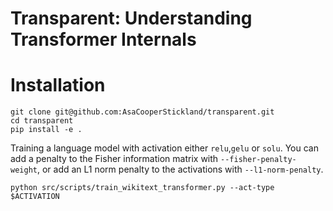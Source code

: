 # Transparent: Understanding Transformer Internals

# Installation

```
git clone git@github.com:AsaCooperStickland/transparent.git
cd transparent
pip install -e .
```

Training a language model with activation either `relu`,`gelu` or `solu`.
You can add a penalty to the Fisher information matrix with `--fisher-penalty-weight`, or add an L1 norm penalty to the activations with `--l1-norm-penalty`.
```
python src/scripts/train_wikitext_transformer.py --act-type $ACTIVATION 
```